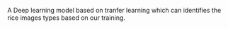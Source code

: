 A Deep learning model based on tranfer learning which can identifies the rice images types based on our training. 

